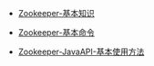 * [Zookeeper-基本知识](/框架工具/Zookeeper/Zookeeper-基本知识.md)

* [Zookeeper-基本命令](/框架工具/Zookeeper/Zookeeper-基本命令.md)

* [Zookeeper-JavaAPI-基本使用方法](/框架工具/Zookeeper/Zookeeper-JavaAPI-基本使用方法.md)